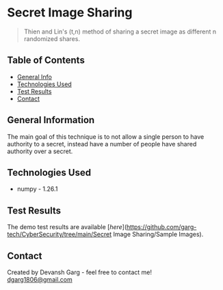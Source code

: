 # Secret Image Sharing

> Thien and Lin's (t,n) method of sharing a secret image as different n randomized shares.

## Table of Contents
* [General Info](#general-information)
* [Technologies Used](#technologies-used)
* [Test Results](#test-results)
* [Contact](#contact)

## General Information

The main goal of this technique is to not allow a single person to have authority to a secret, instead have a number of people have shared authority over a secret.

## Technologies Used

* numpy - 1.26.1

## Test Results

The demo test results are available [_here_](https://github.com/garg-tech/CyberSecurity/tree/main/Secret Image Sharing/Sample Images).

## Contact
Created by Devansh Garg - feel free to contact me!  
dgarg1806@gmail.com
